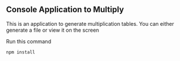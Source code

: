 
## Console Application to Multiply

This is an application to generate multiplication tables.
You can either generate a file or view it on the screen

Run this command

```
npm install
```



